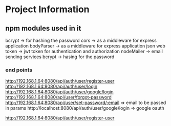 # Project Information
## npm modules used in it
bcrypt -> for hashing the password
cors -> as a middleware for express application
bodyParser -> as a middleware for express application
json web token -> jwt token for authentication and authorization
nodeMailer -> email sending services
bcrypt -> hasing for the password
### end points
http://192.168.1.64:8080/api/auth/user/register-user
http://192.168.1.64:8080/api/auth/user/login
http://192.168.1.64:8080/api/auth/user/google/login
http://192.168.1.64:8080/api/user/forgot-password
http://192.168.1.64:8080/api/user/set-password/:email => email to be passed in params
http://localhost:8080/api/auth/user/google/login => google oauth



http://192.168.1.64:8080/api/auth/user/register-user